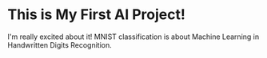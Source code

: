 # This is My First AI Project!

I'm really excited about it! MNIST classification is about Machine Learning in Handwritten Digits Recognition. 